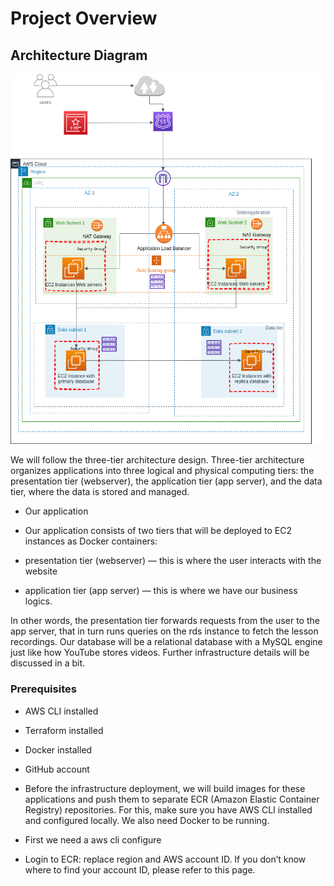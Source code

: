 # Project Overview 

## Architecture Diagram
![Architecture Diagram](./architecture.png)

We will follow the three-tier architecture design. Three-tier architecture organizes applications into three logical and physical computing tiers: the presentation tier (webserver), the application tier (app server), and the data tier, where the data is stored and managed.

- Our application
- Our application consists of two tiers that will be deployed to EC2 instances as Docker containers:

- presentation tier (webserver) — this is where the user interacts with the website
- application tier (app server) — this is where we have our business logics.

In other words, the presentation tier forwards requests from the user to the app server, that in turn runs queries on the rds instance to fetch the lesson recordings. Our database will be a relational database with a MySQL engine just like how YouTube stores videos. Further infrastructure details will be discussed in a bit.

### Prerequisites
- AWS CLI installed
- Terraform installed
- Docker installed
- GitHub account

- Before the infrastructure deployment, we will build images for these applications and push them to separate ECR (Amazon Elastic Container Registry) repositories. For this, make sure you have AWS CLI installed and configured locally. We also need Docker to be running.

- First we need a aws cli configure
   
- Login to ECR: replace region and AWS account ID. If you don’t know where to find your account ID, please refer to this page.

